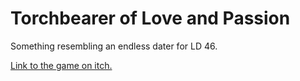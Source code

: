 # Torchbearer of Love and Passion
Something resembling an endless dater for LD 46.

[Link to the game on itch.](https://captaindreamcast.itch.io/torchbearer-of-love-and-passion)